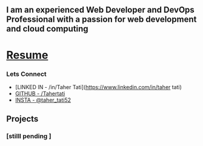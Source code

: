 ## I am an experienced Web Developer and DevOps Professional with a passion for web development and cloud computing
# [Resume](https://www.jaidev.pro/assets/jai-resume.pdf)

### Lets Connect 
- [LINKED IN  - /in/Taher Tati](https://www.linkedin.com/in/taher tati) 
- [GITHUB - /Tahertati](https://github.com/Tahertati) 
- [INSTA - @taher_tati52](https://instagram.com/taher_tati52)



## Projects

### [stilll pending ]



